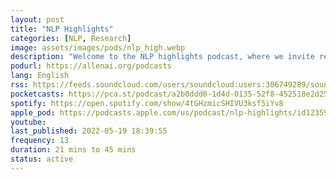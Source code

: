 ```yaml
---
layout: post
title: "NLP Highlights"
categories: [NLP, Research]
image: assets/images/pods/nlp_high.webp
description: "Welcome to the NLP highlights podcast, where we invite researchers to talk about their work in various areas in natural language processing. The hosts are Matt Gardner, Pradeep Dasigi (research scientists at the Allen Institute for Artificial Intelligence) and Waleed Ammar (research scientist at Google)."
podurl: https://allenai.org/podcasts
lang: English
rss: https://feeds.soundcloud.com/users/soundcloud:users:306749289/sounds.rss
pocketcasts: https://pca.st/podcast/a2b0ddd0-1d4d-0135-52f8-452518e2d253
spotify: https://open.spotify.com/show/4tGHzmicSHIVU3ksf5iYv8
apple_pod: https://podcasts.apple.com/us/podcast/nlp-highlights/id1235937471
youtube:
last_published: 2022-05-19 18:39:55
frequency: 13
duration: 21 mins to 45 mins
status: active
---
```

